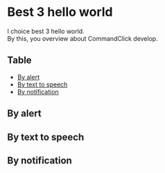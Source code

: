 # Best 3 hello world

I choice best 3 hello world.  
By this, you overview about CommandClick develop.


Table
-----------------

* [By alert](#by-alert)
* [By text to speech](#by-text-to-speech)
* [By notification](#by-notification)


## By alert


## By text to speech


## By notification
